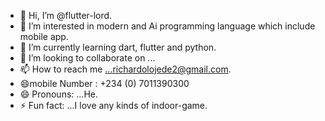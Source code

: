 - 👋 Hi, I’m @flutter-lord.
- 👀 I’m interested in modern  and Ai programming language which include mobile app. 
- 🌱 I’m currently learning dart, flutter  and python.
- 💞️ I’m looking to collaborate on ...
- 📫 How to reach me ...richardolojede2@gmail.com.
-  😄mobile Number : +234 (0) 7011390300
- 😄 Pronouns: ...He.
- ⚡ Fun fact: ...I love any kinds of indoor-game.

<!---
flutter-lord/flutter-lord is a ✨ special ✨ repository because its `README.md` (this file) appears on your GitHub profile.
You can click the Preview link to take a look at your changes.
--->
